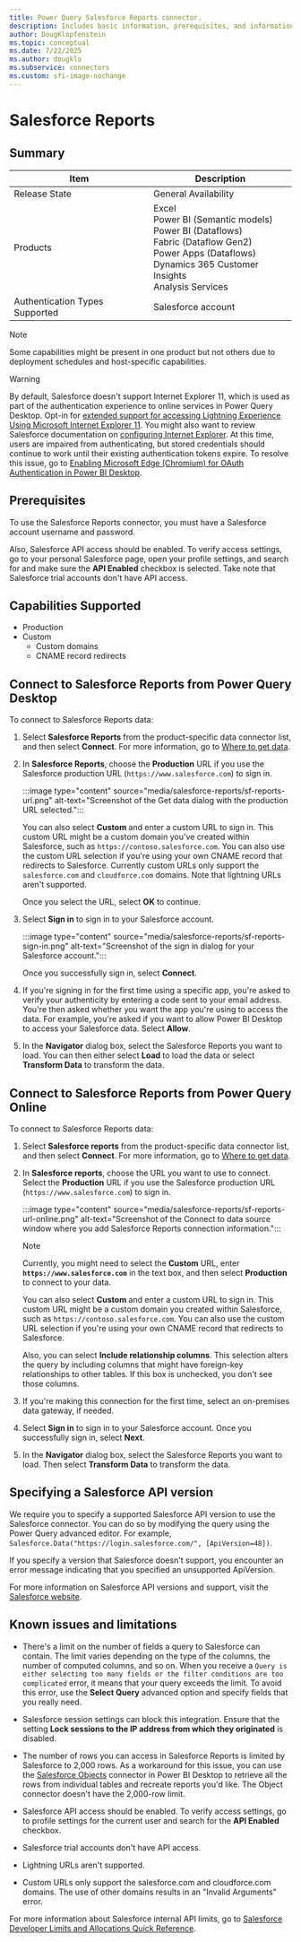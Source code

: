 ```yaml
---
title: Power Query Salesforce Reports connector.
description: Includes basic information, prerequisites, and information on how to connect to your data, along with a list of known issues and limitations.
author: DougKlopfenstein
ms.topic: conceptual
ms.date: 7/22/2025
ms.author: dougklo
ms.subservice: connectors
ms.custom: sfi-image-nochange
---
```


# Salesforce Reports

## Summary

| Item | Description |
| ---- | ----------- |
| Release State | General Availability |
| Products | Excel<br/>Power BI (Semantic models)<br/>Power BI (Dataflows)<br/>Fabric (Dataflow Gen2)<br/>Power Apps (Dataflows)<br/>Dynamics 365 Customer Insights<br/>Analysis Services |
| Authentication Types Supported | Salesforce account |

> [!NOTE]
> Some capabilities might be present in one product but not others due to deployment schedules and host-specific capabilities.

> [!WARNING]
> By default, Salesforce doesn't support Internet Explorer 11, which is used as part of the authentication experience to online services in Power Query Desktop. Opt-in for [extended support for accessing Lightning Experience Using Microsoft Internet Explorer 11](https://help.salesforce.com/articleView?id=000333934&type=1&mode=1). You might also want to review Salesforce documentation on [configuring Internet Explorer](https://developer.salesforce.com/docs/atlas.en-us.salesforce_supported_browsers_cheatsheet.meta/salesforce_supported_browsers_cheatsheet/getstart_browser_ie.htm). At this time, users are impaired from authenticating, but stored credentials should continue to work until their existing authentication tokens expire. To resolve this issue, go to [Enabling Microsoft Edge (Chromium) for OAuth Authentication in Power BI Desktop](../oauth-edge-chromium.md).

## Prerequisites

To use the Salesforce Reports connector, you must have a Salesforce account username and password.

Also, Salesforce API access should be enabled. To verify access settings, go to your personal Salesforce page, open your profile settings, and search for and make sure the **API Enabled** checkbox is selected. Take note that Salesforce trial accounts don't have API access.

## Capabilities Supported

* Production
* Custom
  * Custom domains
  * CNAME record redirects

## Connect to Salesforce Reports from Power Query Desktop

To connect to Salesforce Reports data:

1. Select **Salesforce Reports** from the product-specific data connector list, and then select **Connect**. For more information, go to [Where to get data](../where-to-get-data.md).

2. In **Salesforce Reports**, choose the **Production** URL if you use the Salesforce production URL (`https://www.salesforce.com`) to sign in.

   :::image type="content" source="media/salesforce-reports/sf-reports-url.png" alt-text="Screenshot of the Get data dialog with the production URL selected.":::

   You can also select **Custom** and enter a custom URL to sign in. This custom URL might be a custom domain you've created within Salesforce, such as `https://contoso.salesforce.com`. You can also use the custom URL selection if you're using your own CNAME record that redirects to Salesforce. Currently custom URLs only support the `salesforce.com` and `cloudforce.com` domains. Note that lightning URLs aren't supported.

   Once you select the URL, select **OK** to continue.

3. Select **Sign in** to sign in to your Salesforce account.

   :::image type="content" source="media/salesforce-reports/sf-reports-sign-in.png" alt-text="Screenshot of the sign in dialog for your Salesforce account.":::

   Once you successfully sign in, select **Connect**.

4. If you're signing in for the first time using a specific app, you're asked to verify your authenticity by entering a code sent to your email address. You're then asked whether you want the app you're using to access the data. For example, you're asked if you want to allow Power BI Desktop to access your Salesforce data. Select **Allow**.

5. In the **Navigator** dialog box, select the Salesforce Reports you want to load. You can then either select **Load** to load the data or select **Transform Data** to transform the data.

## Connect to Salesforce Reports from Power Query Online

To connect to Salesforce Reports data:

1. Select **Salesforce reports** from the product-specific data connector list, and then select **Connect**. For more information, go to [Where to get data](../where-to-get-data.md).

2. In **Salesforce reports**, choose the URL you want to use to connect. Select the **Production** URL if you use the Salesforce production URL (`https://www.salesforce.com`) to sign in.

   :::image type="content" source="media/salesforce-reports/sf-reports-url-online.png" alt-text="Screenshot of the Connect to data source window where you add Salesforce Reports connection information.":::

   > [!NOTE]
   >Currently, you might need to select the **Custom** URL, enter **`https://www.salesforce.com`** in the text box, and then select **Production** to connect to your data.

   You can also select **Custom** and enter a custom URL to sign in. This custom URL might be a custom domain you created within Salesforce, such as `https://contoso.salesforce.com`. You can also use the custom URL selection if you're using your own CNAME record that redirects to Salesforce.

   Also, you can select **Include relationship columns**. This selection alters the query by including columns that might have foreign-key relationships to other tables. If this box is unchecked, you don't see those columns.

3. If you're making this connection for the first time, select an on-premises data gateway, if needed.

4. Select **Sign in** to sign in to your Salesforce account. Once you successfully sign in, select **Next**.

5. In the **Navigator** dialog box, select the Salesforce Reports you want to load. Then select **Transform Data** to transform the data.

## Specifying a Salesforce API version

We require you to specify a supported Salesforce API version to use the Salesforce connector. You can do so by modifying the query using the Power Query advanced editor. For example, `Salesforce.Data("https://login.salesforce.com/", [ApiVersion=48])`.

If you specify a version that Salesforce doesn't support, you encounter an error message indicating that you specified an unsupported ApiVersion.

For more information on Salesforce API versions and support, visit the [Salesforce website](https://help.salesforce.com/s/articleView?id=000381744&type=1).

## Known issues and limitations

* There's a limit on the number of fields a query to Salesforce can contain. The limit varies depending on the type of the columns, the number of computed columns, and so on. When you receive a `Query is either selecting too many fields or the filter conditions are too complicated` error, it means that your query exceeds the limit. To avoid this error, use the **Select Query** advanced option and specify fields that you really need.

* Salesforce session settings can block this integration. Ensure that the setting **Lock sessions to the IP address from which they originated** is disabled.

* The number of rows you can access in Salesforce Reports is limited by Salesforce to 2,000 rows. As a workaround for this issue, you can use the [Salesforce Objects](salesforce-objects.md) connector in Power BI Desktop to retrieve all the rows from individual tables and recreate reports you'd like. The Object connector doesn't have the 2,000-row limit.

* Salesforce API access should be enabled. To verify access settings, go to profile settings for the current user and search for the **API Enabled** checkbox.

* Salesforce trial accounts don't have API access.

* Lightning URLs aren't supported.

* Custom URLs only support the salesforce.com and cloudforce.com domains. The use of other domains results in an "Invalid Arguments" error.

For more information about Salesforce internal API limits, go to [Salesforce Developer Limits and Allocations Quick Reference](https://developer.salesforce.com/docs/atlas.en-us.salesforce_app_limits_cheatsheet.meta/salesforce_app_limits_cheatsheet/salesforce_app_limits_platform_api.htm#!).
